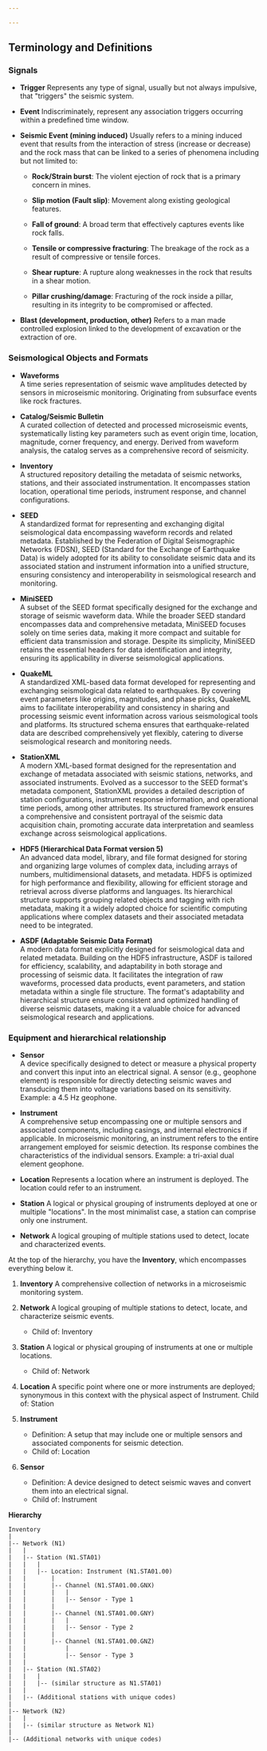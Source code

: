 ```yaml
---

---
```


## Terminology and Definitions

### Signals

- **Trigger**
Represents any type of signal, usually but not always impulsive, that "triggers" the seismic system.

- **Event**
Indiscriminately, represent any association triggers occurring within a predefined time window.

- **Seismic Event (mining induced)**
Usually refers to a mining induced event that results from the interaction of stress (increase or decrease) and the rock mass that can be linked to a series of phenomena including but not limited to:

     - **Rock/Strain burst**:  The violent ejection of rock that is a primary concern in mines.
  
     - **Slip motion (Fault slip)**: Movement along existing geological features.

     - **Fall of ground**: A broad term that effectively captures events like rock falls.

     - **Tensile or compressive fracturing**: The breakage of the rock as a result of compressive or tensile forces.

    - **Shear rupture**: A rupture along weaknesses in the rock that results in a shear motion.

     - **Pillar crushing/damage**:  Fracturing of the rock inside a pillar, resulting in its integrity to be compromised or affected.


- **Blast (development, production, other)**
Refers to a man made controlled explosion linked to the development of excavation or the extraction of ore. 

### Seismological Objects and Formats

- **Waveforms**  
A time series representation of seismic wave amplitudes detected by sensors in microseismic monitoring. Originating from subsurface events like rock fractures.

- **Catalog/Seismic Bulletin**  
  A curated collection of detected and processed microseismic events, systematically listing key parameters such as event origin time, location, magnitude, corner frequency, and energy. Derived from waveform analysis, the catalog serves as a comprehensive record of seismicity.

- **Inventory**  
  A structured repository detailing the metadata of seismic networks, stations, and their associated instrumentation. It encompasses station location, operational time periods, instrument response, and channel configurations.

- **SEED**  
  A standardized format for representing and exchanging digital seismological data encompassing waveform records and related metadata. Established by the Federation of Digital Seismographic Networks (FDSN), SEED (Standard for the Exchange of Earthquake Data) is widely adopted for its ability to consolidate seismic data and its associated station and instrument information into a unified structure, ensuring consistency and interoperability in seismological research and monitoring.

- **MiniSEED**  
  A subset of the SEED format specifically designed for the exchange and storage of seismic waveform data. While the broader SEED standard encompasses data and comprehensive metadata, MiniSEED focuses solely on time series data, making it more compact and suitable for efficient data transmission and storage. Despite its simplicity, MiniSEED retains the essential headers for data identification and integrity, ensuring its applicability in diverse seismological applications.

- **QuakeML**  
  A standardized XML-based data format developed for representing and exchanging seismological data related to earthquakes. By covering event parameters like origins, magnitudes, and phase picks, QuakeML aims to facilitate interoperability and consistency in sharing and processing seismic event information across various seismological tools and platforms. Its structured schema ensures that earthquake-related data are described comprehensively yet flexibly, catering to diverse seismological research and monitoring needs.

- **StationXML**  
  A modern XML-based format designed for the representation and exchange of metadata associated with seismic stations, networks, and associated instruments. Evolved as a successor to the SEED format's metadata component, StationXML provides a detailed description of station configurations, instrument response information, and operational time periods, among other attributes. Its structured framework ensures a comprehensive and consistent portrayal of the seismic data acquisition chain, promoting accurate data interpretation and seamless exchange across seismological applications.

- **HDF5 (Hierarchical Data Format version 5)**  
  An advanced data model, library, and file format designed for storing and organizing large volumes of complex data, including arrays of numbers, multidimensional datasets, and metadata. HDF5 is optimized for high performance and flexibility, allowing for efficient storage and retrieval across diverse platforms and languages. Its hierarchical structure supports grouping related objects and tagging with rich metadata, making it a widely adopted choice for scientific computing applications where complex datasets and their associated metadata need to be integrated.

- **ASDF (Adaptable Seismic Data Format)**  
  A modern data format explicitly designed for seismological data and related metadata. Building on the HDF5 infrastructure, ASDF is tailored for efficiency, scalability, and adaptability in both storage and processing of seismic data. It facilitates the integration of raw waveforms, processed data products, event parameters, and station metadata within a single file structure. The format's adaptability and hierarchical structure ensure consistent and optimized handling of diverse seismic datasets, making it a valuable choice for advanced seismological research and applications.

### Equipment and hierarchical relationship

- **Sensor**  
  A device specifically designed to detect or measure a physical property and convert this input into an electrical signal. A sensor (e.g., geophone element) is responsible for directly detecting seismic waves and transducing them into voltage variations based on its sensitivity. Example: a 4.5 Hz geophone.

- **Instrument**  
  A comprehensive setup encompassing one or multiple sensors and associated components, including casings, and internal electronics if applicable. In microseismic monitoring, an instrument refers to the entire arrangement employed for seismic detection. Its response combines the characteristics of the individual sensors. Example: a tri-axial dual element geophone.

- **Location**
Represents a location where an instrument is deployed. The location could refer to an instrument.

- **Station**
A logical or physical grouping of instruments deployed at one or multiple "locations". In the most minimalist case, a station can comprise only one instrument.

- **Network**
A logical grouping of multiple stations used to detect, locate and characterized events.

At the top of the hierarchy, you have the **Inventory**, which encompasses everything below it.

1.  **Inventory**
A comprehensive collection of networks in a microseismic monitoring system.
3.  **Network**
A logical grouping of multiple stations to detect, locate, and characterize seismic events.
    -   Child of: Inventory
4.  **Station**
    A logical or physical grouping of instruments at one or multiple locations.
    -   Child of: Network
5.  **Location**
  A specific point where one or more instruments are deployed; synonymous in this context with the physical aspect of Instrument.
   Child of: Station
6.  **Instrument**
    
    -   Definition: A setup that may include one or multiple sensors and associated components for seismic detection.
    -   Child of: Location
7.  **Sensor**
    
    -   Definition: A device designed to detect seismic waves and convert them into an electrical signal.
    -   Child of: Instrument

**Hierarchy**
```
Inventory
|
|-- Network (N1)
|   |
|   |-- Station (N1.STA01)
|   |   |
|   |   |-- Location: Instrument (N1.STA01.00)
|   |       |
|   |       |-- Channel (N1.STA01.00.GNX)
|   |       |   |
|   |       |   |-- Sensor - Type 1
|   |       |
|   |       |-- Channel (N1.STA01.00.GNY)
|   |       |   |
|   |       |   |-- Sensor - Type 2
|   |       |
|   |       |-- Channel (N1.STA01.00.GNZ)
|   |           |
|   |           |-- Sensor - Type 3
|   |
|   |-- Station (N1.STA02)
|   |   |
|   |   |-- (similar structure as N1.STA01)
|   |
|   |-- (Additional stations with unique codes)
|
|-- Network (N2)
|   |
|   |-- (similar structure as Network N1)
|
|-- (Additional networks with unique codes)

```


<!--stackedit_data:
eyJoaXN0b3J5IjpbLTE5MzI1NDgxNSwxODIwODIwMzMyLDIxMz
Y1Mjc0MTQsLTM2Mjg4OTM0LC0yMDMwOTQxMTc5LDM2OTQzOTY5
MiwxNjY5Njg5OTAwLC0xMDc4MzY4MDU2XX0=
-->
